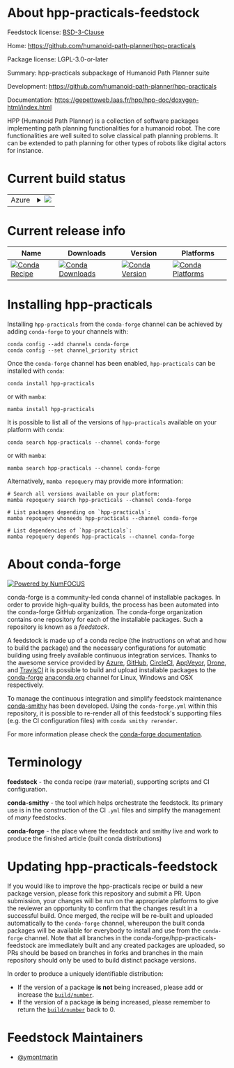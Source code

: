 About hpp-practicals-feedstock
==============================

Feedstock license: [BSD-3-Clause](https://github.com/conda-forge/hpp-practicals-feedstock/blob/main/LICENSE.txt)

Home: https://github.com/humanoid-path-planner/hpp-practicals

Package license: LGPL-3.0-or-later

Summary: hpp-practicals subpackage of Humanoid Path Planner suite

Development: https://github.com/humanoid-path-planner/hpp-practicals

Documentation: https://gepettoweb.laas.fr/hpp/hpp-doc/doxygen-html/index.html

HPP (Humanoid Path Planner) is a collection of software packages implementing
path planning functionalities for a humanoid robot. The core functionalities are well
suited to solve classical path planning problems. It can be extended to path planning
for other types of robots like digital actors for instance.


Current build status
====================


<table>
    
  <tr>
    <td>Azure</td>
    <td>
      <details>
        <summary>
          <a href="https://dev.azure.com/conda-forge/feedstock-builds/_build/latest?definitionId=20550&branchName=main">
            <img src="https://dev.azure.com/conda-forge/feedstock-builds/_apis/build/status/hpp-practicals-feedstock?branchName=main">
          </a>
        </summary>
        <table>
          <thead><tr><th>Variant</th><th>Status</th></tr></thead>
          <tbody><tr>
              <td>linux_64</td>
              <td>
                <a href="https://dev.azure.com/conda-forge/feedstock-builds/_build/latest?definitionId=20550&branchName=main">
                  <img src="https://dev.azure.com/conda-forge/feedstock-builds/_apis/build/status/hpp-practicals-feedstock?branchName=main&jobName=linux&configuration=linux%20linux_64_" alt="variant">
                </a>
              </td>
            </tr><tr>
              <td>osx_64</td>
              <td>
                <a href="https://dev.azure.com/conda-forge/feedstock-builds/_build/latest?definitionId=20550&branchName=main">
                  <img src="https://dev.azure.com/conda-forge/feedstock-builds/_apis/build/status/hpp-practicals-feedstock?branchName=main&jobName=osx&configuration=osx%20osx_64_" alt="variant">
                </a>
              </td>
            </tr>
          </tbody>
        </table>
      </details>
    </td>
  </tr>
</table>

Current release info
====================

| Name | Downloads | Version | Platforms |
| --- | --- | --- | --- |
| [![Conda Recipe](https://img.shields.io/badge/recipe-hpp--practicals-green.svg)](https://anaconda.org/conda-forge/hpp-practicals) | [![Conda Downloads](https://img.shields.io/conda/dn/conda-forge/hpp-practicals.svg)](https://anaconda.org/conda-forge/hpp-practicals) | [![Conda Version](https://img.shields.io/conda/vn/conda-forge/hpp-practicals.svg)](https://anaconda.org/conda-forge/hpp-practicals) | [![Conda Platforms](https://img.shields.io/conda/pn/conda-forge/hpp-practicals.svg)](https://anaconda.org/conda-forge/hpp-practicals) |

Installing hpp-practicals
=========================

Installing `hpp-practicals` from the `conda-forge` channel can be achieved by adding `conda-forge` to your channels with:

```
conda config --add channels conda-forge
conda config --set channel_priority strict
```

Once the `conda-forge` channel has been enabled, `hpp-practicals` can be installed with `conda`:

```
conda install hpp-practicals
```

or with `mamba`:

```
mamba install hpp-practicals
```

It is possible to list all of the versions of `hpp-practicals` available on your platform with `conda`:

```
conda search hpp-practicals --channel conda-forge
```

or with `mamba`:

```
mamba search hpp-practicals --channel conda-forge
```

Alternatively, `mamba repoquery` may provide more information:

```
# Search all versions available on your platform:
mamba repoquery search hpp-practicals --channel conda-forge

# List packages depending on `hpp-practicals`:
mamba repoquery whoneeds hpp-practicals --channel conda-forge

# List dependencies of `hpp-practicals`:
mamba repoquery depends hpp-practicals --channel conda-forge
```


About conda-forge
=================

[![Powered by
NumFOCUS](https://img.shields.io/badge/powered%20by-NumFOCUS-orange.svg?style=flat&colorA=E1523D&colorB=007D8A)](https://numfocus.org)

conda-forge is a community-led conda channel of installable packages.
In order to provide high-quality builds, the process has been automated into the
conda-forge GitHub organization. The conda-forge organization contains one repository
for each of the installable packages. Such a repository is known as a *feedstock*.

A feedstock is made up of a conda recipe (the instructions on what and how to build
the package) and the necessary configurations for automatic building using freely
available continuous integration services. Thanks to the awesome service provided by
[Azure](https://azure.microsoft.com/en-us/services/devops/), [GitHub](https://github.com/),
[CircleCI](https://circleci.com/), [AppVeyor](https://www.appveyor.com/),
[Drone](https://cloud.drone.io/welcome), and [TravisCI](https://travis-ci.com/)
it is possible to build and upload installable packages to the
[conda-forge](https://anaconda.org/conda-forge) [anaconda.org](https://anaconda.org/)
channel for Linux, Windows and OSX respectively.

To manage the continuous integration and simplify feedstock maintenance
[conda-smithy](https://github.com/conda-forge/conda-smithy) has been developed.
Using the ``conda-forge.yml`` within this repository, it is possible to re-render all of
this feedstock's supporting files (e.g. the CI configuration files) with ``conda smithy rerender``.

For more information please check the [conda-forge documentation](https://conda-forge.org/docs/).

Terminology
===========

**feedstock** - the conda recipe (raw material), supporting scripts and CI configuration.

**conda-smithy** - the tool which helps orchestrate the feedstock.
                   Its primary use is in the construction of the CI ``.yml`` files
                   and simplify the management of *many* feedstocks.

**conda-forge** - the place where the feedstock and smithy live and work to
                  produce the finished article (built conda distributions)


Updating hpp-practicals-feedstock
=================================

If you would like to improve the hpp-practicals recipe or build a new
package version, please fork this repository and submit a PR. Upon submission,
your changes will be run on the appropriate platforms to give the reviewer an
opportunity to confirm that the changes result in a successful build. Once
merged, the recipe will be re-built and uploaded automatically to the
`conda-forge` channel, whereupon the built conda packages will be available for
everybody to install and use from the `conda-forge` channel.
Note that all branches in the conda-forge/hpp-practicals-feedstock are
immediately built and any created packages are uploaded, so PRs should be based
on branches in forks and branches in the main repository should only be used to
build distinct package versions.

In order to produce a uniquely identifiable distribution:
 * If the version of a package **is not** being increased, please add or increase
   the [``build/number``](https://docs.conda.io/projects/conda-build/en/latest/resources/define-metadata.html#build-number-and-string).
 * If the version of a package **is** being increased, please remember to return
   the [``build/number``](https://docs.conda.io/projects/conda-build/en/latest/resources/define-metadata.html#build-number-and-string)
   back to 0.

Feedstock Maintainers
=====================

* [@ymontmarin](https://github.com/ymontmarin/)

